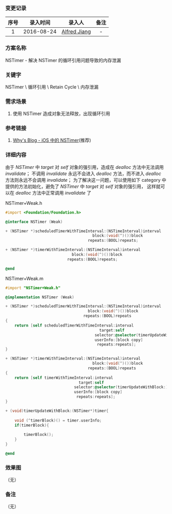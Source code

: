### 变更记录

| 序号 | 录入时间 | 录入人 | 备注 |
|:--------:|:--------:|:--------:|:--------:|
| 1 | 2016-08-24 | [Alfred Jiang](https://github.com/viktyz) | - |

### 方案名称

NSTimer - 解决 NSTimer 的循环引用问题导致的内存泄漏

### 关键字

NSTimer \ 循环引用 \ Retain Cycle \ 内存泄漏

### 需求场景

1. 使用 NSTimer 造成对象无法释放，出现循环引用

### 参考链接

1. [Why's Blog - iOS 中的 NSTimer](http://blog.callmewhy.com/2015/07/06/weak-timer-in-ios/)(推荐)

### 详细内容

由于 *NSTimer* 中 *target* 对 *self* 对象的强引用，造成在 *dealloc* 方法中无法调用 *invalidate*；
不调用 *invalidate* 永远不会进入 *dealloc* 方法，而不进入 *dealloc* 方法则永远不会调用 *invalidate*；
为了解决这一问题，可以使用如下 category 中提供的方法初始化，避免了 *NSTimer* 中 *target* 对 *self* 对象的强引用，
这样就可以在 *dealloc* 方法中正常调用 *invalidate* 了

NSTimer+Weak.h

```objective-c
#import <Foundation/Foundation.h>

@interface NSTimer (Weak)

+ (NSTimer *)scheduledTimerWithTimeInterval:(NSTimeInterval)interval
                                      block:(void(^)())block
                                    repeats:(BOOL)repeats;

+ (NSTimer *)timerWithTimeInterval:(NSTimeInterval)interval
                             block:(void(^)())block
                           repeats:(BOOL)repeats;

@end
```

NSTimer+Weak.m

```objective-c
#import "NSTimer+Weak.h"

@implementation NSTimer (Weak)

+ (NSTimer *)scheduledTimerWithTimeInterval:(NSTimeInterval)interval
                                    block:(void(^)())block
                                  repeats:(BOOL)repeats
{
    return [self scheduledTimerWithTimeInterval:interval
                                         target:self
                                       selector:@selector(timerUpdateWithBlock:)
                                       userInfo:[block copy]
                                        repeats:repeats];
}

+ (NSTimer *)timerWithTimeInterval:(NSTimeInterval)interval
                                      block:(void(^)())block
                                    repeats:(BOOL)repeats
{
    return [self timerWithTimeInterval:interval
                                target:self
                              selector:@selector(timerUpdateWithBlock:)
                              userInfo:[block copy]
                               repeats:repeats];
}

+ (void)timerUpdateWithBlock:(NSTimer*)timer{
    
    void (^timerBlock)() = timer.userInfo;
    if(timerBlock){
        
        timerBlock();
    }
}

@end
```

### 效果图
（无）

### 备注
（无）
